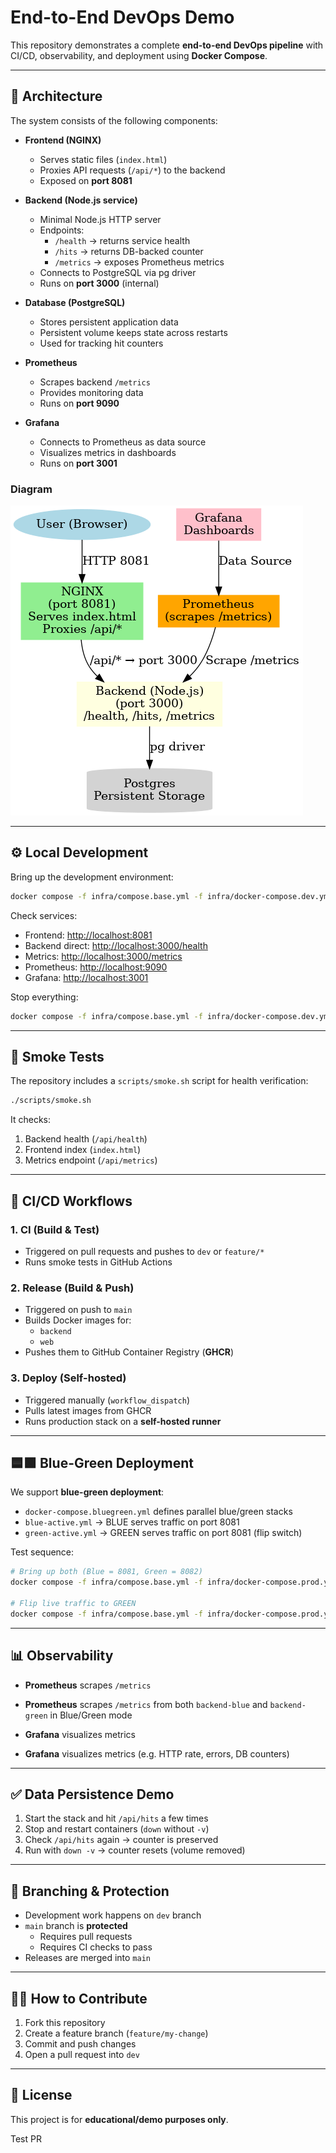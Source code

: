 # End-to-End DevOps Demo

This repository demonstrates a complete **end-to-end DevOps pipeline** with CI/CD, observability, and deployment using **Docker Compose**.

---

## 📌 Architecture

The system consists of the following components:

- **Frontend (NGINX)**
  - Serves static files (`index.html`)
  - Proxies API requests (`/api/*`) to the backend
  - Exposed on **port 8081**

- **Backend (Node.js service)**
  - Minimal Node.js HTTP server
  - Endpoints:
    - `/health` → returns service health
    - `/hits` → returns DB-backed counter
    - `/metrics` → exposes Prometheus metrics
  - Connects to PostgreSQL via pg driver
  - Runs on **port 3000** (internal)

- **Database (PostgreSQL)**
  - Stores persistent application data
  - Persistent volume keeps state across restarts
  - Used for tracking hit counters

- **Prometheus**
  - Scrapes backend `/metrics`
  - Provides monitoring data
  - Runs on **port 9090**

- **Grafana**
  - Connects to Prometheus as data source
  - Visualizes metrics in dashboards
  - Runs on **port 3001**

### Diagram

![Architecture Diagram](image.png)

---

## ⚙️ Local Development

Bring up the development environment:

```bash
docker compose -f infra/compose.base.yml -f infra/docker-compose.dev.yml up -d --build
```

Check services:

- Frontend: [http://localhost:8081](http://localhost:8081)
- Backend direct: [http://localhost:3000/health](http://localhost:3000/health)
- Metrics: [http://localhost:3000/metrics](http://localhost:3000/metrics)
- Prometheus: [http://localhost:9090](http://localhost:9090)
- Grafana: [http://localhost:3001](http://localhost:3001)

Stop everything:

```bash
docker compose -f infra/compose.base.yml -f infra/docker-compose.dev.yml down -v
```

---

## 🧪 Smoke Tests

The repository includes a `scripts/smoke.sh` script for health verification:

```bash
./scripts/smoke.sh
```

It checks:
1. Backend health (`/api/health`)
2. Frontend index (`index.html`)
3. Metrics endpoint (`/api/metrics`)

---

## 🚀 CI/CD Workflows

### 1. CI (Build & Test)
- Triggered on pull requests and pushes to `dev` or `feature/*`
- Runs smoke tests in GitHub Actions

### 2. Release (Build & Push)
- Triggered on push to `main`
- Builds Docker images for:
  - `backend`
  - `web`
- Pushes them to GitHub Container Registry (**GHCR**)

### 3. Deploy (Self-hosted)
- Triggered manually (`workflow_dispatch`)
- Pulls latest images from GHCR
- Runs production stack on a **self-hosted runner**

---

## 🟦🟩 Blue-Green Deployment

We support **blue-green deployment**:

- `docker-compose.bluegreen.yml` defines parallel blue/green stacks
- `blue-active.yml` → BLUE serves traffic on port 8081
- `green-active.yml` → GREEN serves traffic on port 8081 (flip switch)

Test sequence:

```bash
# Bring up both (Blue = 8081, Green = 8082)
docker compose -f infra/compose.base.yml -f infra/docker-compose.prod.yml -f infra/bluegreen/docker-compose.bluegreen.yml up -d

# Flip live traffic to GREEN
docker compose -f infra/compose.base.yml -f infra/docker-compose.prod.yml -f infra/bluegreen/docker-compose.bluegreen.yml -f infra/bluegreen/green-active.yml up -d
```

---

## 📊 Observability

- **Prometheus** scrapes `/metrics`
+ **Prometheus** scrapes `/metrics` from both `backend-blue` and `backend-green` in Blue/Green mode
- **Grafana** visualizes metrics
+ **Grafana** visualizes metrics (e.g. HTTP rate, errors, DB counters)

---

## ✅ Data Persistence Demo

1. Start the stack and hit `/api/hits` a few times
2. Stop and restart containers (`down` without `-v`)
3. Check `/api/hits` again → counter is preserved
4. Run with `down -v` → counter resets (volume removed)

---

## 🔑 Branching & Protection

- Development work happens on `dev` branch
- `main` branch is **protected**
  - Requires pull requests
  - Requires CI checks to pass
- Releases are merged into `main`

---

## 👨‍💻 How to Contribute

1. Fork this repository
2. Create a feature branch (`feature/my-change`)
3. Commit and push changes
4. Open a pull request into `dev`

---

## 📝 License

This project is for **educational/demo purposes only**.

Test PR


